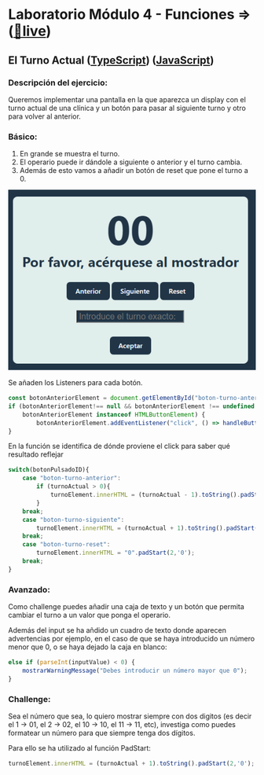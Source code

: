 # Laboratorio Módulo 4 - Funciones => ([🚀live](https://next-turn.netlify.app/))
## El Turno Actual ([TypeScript](https://github.com/oleojake/bootcampjs-lemoncode/blob/main/lab_04/src/main.ts)) ([JavaScript](https://github.com/oleojake/bootcampjs-lemoncode/blob/main/lab_04/src/main.js))

### Descripción del ejercicio:

Queremos implementar una pantalla en la que aparezca un display con el turno actual de una clínica y un botón para pasar al siguiente turno y otro para volver al anterior.

### Básico:
1. En grande se muestra el turno.
2. El operario puede ir dándole a siguiente o anterior y el turno cambia.
3. Además de esto vamos a añadir un botón de reset que pone el turno a 0.

![screen1](src/content/readme_img/screen1.PNG)

Se añaden los Listeners para cada botón.
````JavaScript
const botonAnteriorElement = document.getElementById("boton-turno-anterior");
if (botonAnteriorElement!== null && botonAnteriorElement !== undefined && 
    botonAnteriorElement instanceof HTMLButtonElement) {
        botonAnteriorElement.addEventListener("click", () => handleButtonTurn(botonAnteriorElement.id));
}
````
En la función se identifica de dónde proviene el click para saber qué resultado reflejar
````JavaScript
switch(botonPulsadoID){
    case "boton-turno-anterior":
        if (turnoActual > 0){
            turnoElement.innerHTML = (turnoActual - 1).toString().padStart(2,'0');
        }
    break;
    case "boton-turno-siguiente":
        turnoElement.innerHTML = (turnoActual + 1).toString().padStart(2,'0');
    break;
    case "boton-turno-reset":
        turnoElement.innerHTML = "0".padStart(2,'0');
    break;
}
````

### Avanzado:
Como challenge puedes añadir una caja de texto y un botón que permita cambiar el turno a un valor que ponga el operario.

Además del input se ha añdido un cuadro de texto donde aparecen advertencias por ejemplo, en el caso de que se haya introducido un número menor que 0, o se haya dejado la caja en blanco:

````JavaScript
else if (parseInt(inputValue) < 0) {
    mostrarWarningMessage("Debes introducir un número mayor que 0");
}
````

### Challenge:
Sea el número que sea, lo quiero mostrar siempre con dos digitos (es decir el 1 -> 01, el 2 -> 02, el 10 -> 10, el 11 -> 11, etc), investiga como puedes formatear un número para que siempre tenga dos dígitos.

Para ello se ha utilizado al función PadStart:
````JavaScript
turnoElement.innerHTML = (turnoActual + 1).toString().padStart(2,'0');
````
